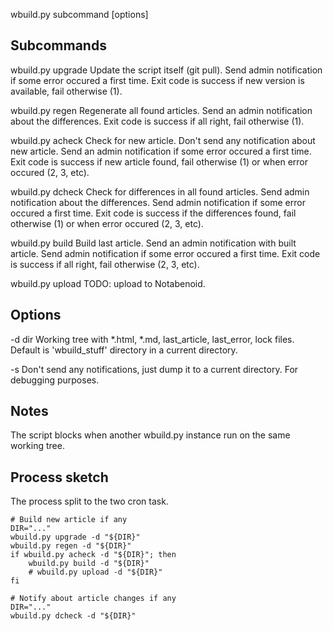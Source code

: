 wbuild.py subcommand [options]

## Subcommands

wbuild.py upgrade
    Update the script itself (git pull).
    Send admin notification if some error occured a first time.
    Exit code is success if new version is available, fail otherwise (1).

wbuild.py regen
    Regenerate all found articles.
    Send an admin notification about the differences.
    Exit code is success if all right, fail otherwise (1).

wbuild.py acheck
    Check for new article.
    Don't send any notification about new article.
    Send an admin notification if some error occured a first time.
    Exit code is success if new article found, fail otherwise (1)
    or when error occured (2, 3, etc).

wbuild.py dcheck
    Check for differences in all found articles.
    Send admin notification about the differences.
    Send admin notification if some error occured a first time.
    Exit code is success if the differences found, fail otherwise (1)
    or when error occured (2, 3, etc).

wbuild.py build
    Build last article.
    Send an admin notification with built article.
    Send admin notification if some error occured a first time.
    Exit code is success if all right, fail otherwise (2, 3, etc).

wbuild.py upload
    TODO: upload to Notabenoid.

## Options

-d dir
Working tree with *.html, *.md, last_article, last_error, lock files.
Default is 'wbuild_stuff' directory in a current directory.

-s
Don't send any notifications, just dump it to a current directory.
For debugging purposes.

## Notes

The script blocks when another wbuild.py instance run on the same working tree.

## Process sketch

The process split to the two cron task.

```
# Build new article if any
DIR="..."
wbuild.py upgrade -d "${DIR}"
wbuild.py regen -d "${DIR}"
if wbuild.py acheck -d "${DIR}"; then
    wbuild.py build -d "${DIR}"
    # wbuild.py upload -d "${DIR}"
fi
```

```
# Notify about article changes if any
DIR="..."
wbuild.py dcheck -d "${DIR}"
```
